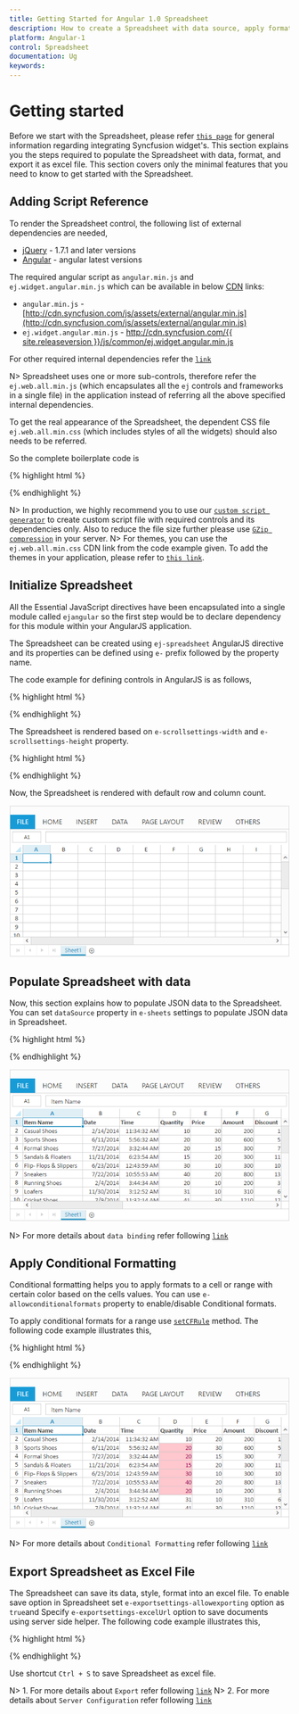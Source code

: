 ```yaml
---
title: Getting Started for Angular 1.0 Spreadsheet
description: How to create a Spreadsheet with data source, apply format and export it as excel file.
platform: Angular-1
control: Spreadsheet
documentation: Ug
keywords: 
---
```

# Getting started

Before we start with the Spreadsheet, please refer [`this page`](http://help.syncfusion.com/js/angularjs) for general information regarding integrating Syncfusion widget's.
This section explains you the steps required to populate the Spreadsheet with data, format, and export it as excel file. This section covers only the minimal features that you need to know to get started with the Spreadsheet.

## Adding Script Reference

To render the Spreadsheet control, the following list of external dependencies are needed, 

* [jQuery](http://jquery.com) - 1.7.1 and later versions
* [Angular](https://angularjs.org/) - angular latest versions

The required angular script as `angular.min.js` and `ej.widget.angular.min.js` which can be available in below [CDN](/js/cdn) links:

* `angular.min.js` - [http://cdn.syncfusion.com/js/assets/external/angular.min.js](http://cdn.syncfusion.com/js/assets/external/angular.min.js)
* `ej.widget.angular.min.js` - [http://cdn.syncfusion.com/{{ site.releaseversion }}/js/common/ej.widget.angular.min.js](http://cdn.syncfusion.com/14.3.0.49/js/common/ej.widget.angular.min.js)

For other required internal dependencies refer the [`link`](http://help.syncfusion.com/angular-1/spreadsheet/dependencies "link")

N> Spreadsheet uses one or more sub-controls, therefore refer the `ej.web.all.min.js` (which encapsulates all the `ej` controls and frameworks in a single file) in the application instead of referring all the above specified internal dependencies. 

To get the real appearance of the Spreadsheet, the dependent CSS file `ej.web.all.min.css` (which includes styles of all the widgets) should also needs to be referred.

So the complete boilerplate code is


{% highlight html %}

<!DOCTYPE html>
<html  ng-app="defaultApp">
<head>
   <!-- Essential Studio for JavaScript  theme reference -->
      <link rel="stylesheet" href="http://cdn.syncfusion.com/14.3.0.49/js/web/flat-azure/ej.web.all.min.css" />
   <!-- Essential Studio for JavaScript  script references -->   
      <script src="https://code.jquery.com/jquery-3.0.0.min.js"></script>
      <script src="http://cdn.syncfusion.com/js/assets/external/jsrender.min.js" type="text/javascript"></script>
      <script src="https://ajax.aspnetcdn.com/ajax/jquery.validate/1.14.0/jquery.validate.min.js"></script>
      <script src="https://code.angularjs.org/1.4.0-rc.2/angular.min.js"></script>
      <script src="http://cdn.syncfusion.com/14.3.0.49/js/web/ej.web.all.min.js" type="text/javascript"></script>
      <script src="http://js.syncfusion.com/demos/web/scripts/xljsondata.js" type="text/javascript"></script>
      <script src="https://code.angularjs.org/1.4.0-rc.2/angular-route.min.js"></script>
      <script src="http://cdn.syncfusion.com/14.3.0.49/js/common/ej.widget.angular.min.js"></script>
 </head>
 <body>
 </body>
</html>

{% endhighlight %}

N> In production, we highly recommend you to use our [`custom script generator`](http://helpjs.syncfusion.com/js/custom-script-generator)  to create custom script file with required controls and its dependencies only. Also to reduce the file size further please use [`GZip compression`](https://developers.google.com/web/fundamentals/performance/optimizing-content-efficiency/optimize-encoding-and-transfer?hl=en) in your server.
N> For themes, you can use the `ej.web.all.min.css` CDN link from the code example given. To add the themes in your application, please refer to [`this link`](http://help.syncfusion.com/js/theming-in-essential-javascript-components).

## Initialize Spreadsheet

All the Essential JavaScript directives have been encapsulated into a single module called `ejangular` so the first step would be to declare dependency for this module within your AngularJS application. 

The Spreadsheet can be created using `ej-spreadsheet` AngularJS directive and its properties can be defined using `e-` prefix followed by the property name. 

The code example for defining controls in AngularJS is as follows,

{% highlight html %}

<!DOCTYPE html>
<html ng-app="defaultApp">  
    <body ng-controller="SpreadsheetCtrl">
          <div id="Spreadsheet" ej-spreadsheet></div>
    </body>
</html>

{% endhighlight %}

The Spreadsheet is rendered based on `e-scrollsettings-width` and `e-scrollsettings-height` property.

{% highlight html %}

<!DOCTYPE html>
<html>    
   <body>
      <script>
      var syncApp = angular.module("defaultApp", ["ngRoute", "ejangular"]);
      syncApp.controller('SpreadsheetCtrl', function ($scope,$rootScope) {
      });
      </script>
    </body>
</html>

{% endhighlight %}

Now, the Spreadsheet is rendered with default row and column count.

![](Getting-Started_images/Getting-Started_img1.png)

## Populate Spreadsheet with data

Now, this section explains how to populate JSON data to the Spreadsheet. You can set `dataSource` property in `e-sheets` settings to populate JSON data in Spreadsheet.

{% highlight html %}

<body ng-controller="SpreadsheetCtrl">
    <div id="Spreadsheet" ej-spreadsheet e-sheets="sheetData"></div>
</body>
   <script>
    var syncApp = angular.module("defaultApp", ["ngRoute", "ejangular"]);
    syncApp.controller('SpreadsheetCtrl', function ($scope,$rootScope) {
    // the datasource "window.defaultData" is referred from 'http://js.syncfusion.com/demos/web/scripts/xljsondata.js'
    $scope.sheetData = [{ rangeSettings: [{ dataSource: window.defaultData, startCell:'A1' }] }];
    });
   </script>
   
{% endhighlight %}

![](Getting-Started_images/Getting-Started_img2.png)

N> For more details about `data binding` refer following [`link`](http://help.syncfusion.com/angular-1/spreadsheet/data-binding "link")

## Apply Conditional Formatting

Conditional formatting helps you to apply formats to a cell or range with certain color based on the cells values. You can use `e-allowconditionalformats` property to enable/disable Conditional formats.

To apply conditional formats for a range use [`setCFRule`](http://help.syncfusion.com/api/js/ejspreadsheet#methods:xlcformat-setcfrule "setCFRule") method. The following code example illustrates this,

{% highlight html %}

<body ng-controller="SpreadsheetCtrl">
    <div id="Spreadsheet" ej-spreadsheet e-sheets="sheetData" e-loadcomplete="loadComplete" e-allowconditionalformats=" true"></div>
</body>
   <script>
    var syncApp = angular.module("defaultApp", ["ngRoute", "ejangular"]);
    syncApp.controller('SpreadsheetCtrl', function ($scope,$rootScope) {
	$scope.loadComplete = loadComplete;
     });
     function loadComplete(args) {	  
      this.XLCFormat.setCFRule({ "action": "greaterthan", "inputs": ["10"], "color": "redft", "range": "D2:D8" });
     }
   </script>
   
{% endhighlight %}

![](Getting-Started_images/Getting-Started_img3.png)

N> For more details about `Conditional Formatting` refer following [`link`](http://help.syncfusion.com/angular-1/spreadsheet/data-presentation#conditional-formatting "link")

## Export Spreadsheet as Excel File

The Spreadsheet can save its data, style, format into an excel file. To enable save option in Spreadsheet set `e-exportsettings-allowexporting` option as `true`and Specify `e-exportsettings-excelUrl` option to save documents using server side helper. The following code example illustrates this,

{% highlight html %}

<body ng-controller="SpreadsheetCtrl">
    <div id="Spreadsheet" ej-spreadsheet e-sheets="sheetData" e-exportsettings-allowexporting="true" e-exportsettings-excelurl="excelurl"></div>
</body>
<script>
    var syncApp = angular.module("defaultApp", ["ngRoute", "ejangular"]);
    syncApp.controller('SpreadsheetCtrl', function ($scope,$rootScope) {
    $scope.sheetData = [{ rangeSettings: [{ dataSource: window.defaultData, startCell:'A1' }] }];
    $scope.excelurl = "http://js.syncfusion.com/demos/ejservices/api/Spreadsheet/ExcelExport";
      });
</script>

{% endhighlight %}

Use shortcut `Ctrl + S` to save Spreadsheet as excel file.

N> 1. For more details about `Export` refer following [`link`](http://help.syncfusion.com/angular-1/spreadsheet/open-and-save#save "link")
N> 2. For more details about `Server Configuration` refer following [`link`](http://help.syncfusion.com/angular-1/spreadsheet/open-and-save#server-configuration "link")
